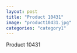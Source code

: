 ```yaml
---
layout: post
title: "Product 10431"
image: "product10431.jpg"
categories: "category1"
---
```

Product 10431
